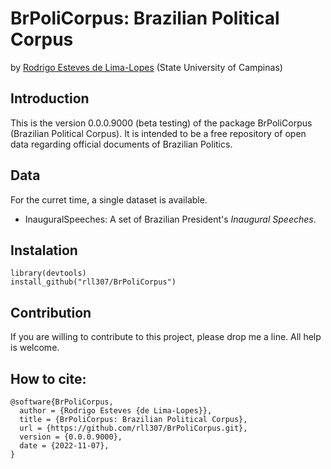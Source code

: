 # BrPoliCorpus: Brazilian Political Corpus

by [Rodrigo Esteves de Lima-Lopes](mailto:rll307@unicamp.br) (State University of Campinas)

## Introduction

This is the version 0.0.0.9000 (beta testing) of the package BrPoliCorpus (Brazilian Political Corpus). It is intended to be a free repository of open data regarding official documents of Brazilian Politics.

## Data

For the curret time, a single dataset is available. 

- InauguralSpeeches: A set of Brazilian President's *Inaugural Speeches*. 

## Instalation

```
library(devtools)
install_github("rll307/BrPoliCorpus")
```

## Contribution

If you are willing to contribute to this project, please drop me a line. All help is welcome. 

## How to cite:

```
@software{BrPoliCorpus,
  author = {Rodrigo Esteves {de Lima-Lopes}},
  title = {BrPoliCorpus: Brazilian Political Corpus},
  url = {https://github.com/rll307/BrPoliCorpus.git},
  version = {0.0.0.9000},
  date = {2022-11-07},
}
```
